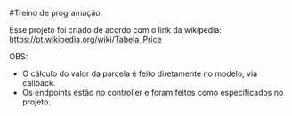 #Treino de programação.

Esse projeto foi criado de acordo com o link da wikipedia: https://pt.wikipedia.org/wiki/Tabela_Price

OBS: 
- O cálculo do valor da parcela é feito diretamente no modelo, via callback.
- Os endpoints estão no controller e foram feitos como especificados no projeto.
